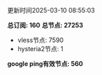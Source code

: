 更新时间2025-03-10 08:55:03

**总订阅: 160**
**总节点: 27253**
- vless节点: 7590
- hysteria2节点: 1

**google ping有效节点: 560**
